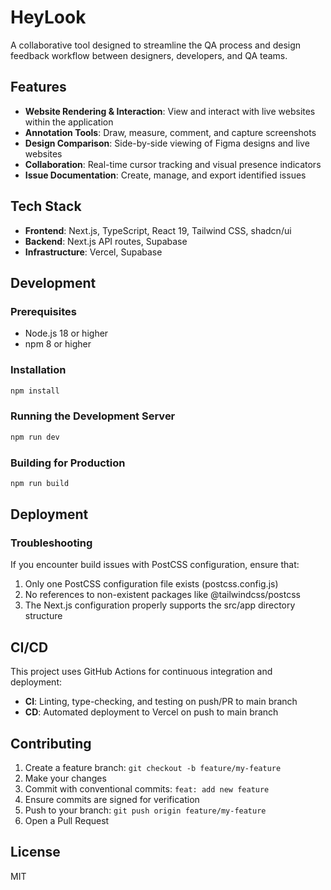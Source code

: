 # HeyLook

A collaborative tool designed to streamline the QA process and design feedback workflow between designers, developers, and QA teams.

## Features

- **Website Rendering & Interaction**: View and interact with live websites within the application
- **Annotation Tools**: Draw, measure, comment, and capture screenshots
- **Design Comparison**: Side-by-side viewing of Figma designs and live websites
- **Collaboration**: Real-time cursor tracking and visual presence indicators
- **Issue Documentation**: Create, manage, and export identified issues

## Tech Stack

- **Frontend**: Next.js, TypeScript, React 19, Tailwind CSS, shadcn/ui
- **Backend**: Next.js API routes, Supabase
- **Infrastructure**: Vercel, Supabase

## Development

### Prerequisites

- Node.js 18 or higher
- npm 8 or higher

### Installation

```bash
npm install
```

### Running the Development Server

```bash
npm run dev
```

### Building for Production

```bash
npm run build
```

## Deployment

### Troubleshooting

If you encounter build issues with PostCSS configuration, ensure that:

1. Only one PostCSS configuration file exists (postcss.config.js)
2. No references to non-existent packages like @tailwindcss/postcss
3. The Next.js configuration properly supports the src/app directory structure

## CI/CD

This project uses GitHub Actions for continuous integration and deployment:

- **CI**: Linting, type-checking, and testing on push/PR to main branch
- **CD**: Automated deployment to Vercel on push to main branch

## Contributing

1. Create a feature branch: `git checkout -b feature/my-feature`
2. Make your changes
3. Commit with conventional commits: `feat: add new feature`
4. Ensure commits are signed for verification
5. Push to your branch: `git push origin feature/my-feature`
6. Open a Pull Request

## License

MIT
